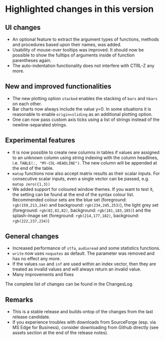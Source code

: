 # Highlighted changes in this version

## UI changes

- An optional feature to extract the argument types of functions, methods and procedures based upon their names, was added.
- Usability of mouse-over tooltips was improved. It should now be possible to show the fulltips of arguments inside of function parentheses again.
- The auto-indentation functionality does not interfere with CTRL-Z any more.

## New and improved functionalities

- The new plotting option `stacked` enables the stacking of `bars` and `hbars` on each other.
- Bar charts now always include the value y=0. In some situations it is reasonable to enable `origin=sliding` as an additional plotting option.
- One can now pass custom axis ticks using a list of strings instead of the newline-separated strings.

## Experimental features

- It is now possible to create new columns in tables if values are assigned to an unknown column using string indexing with the column headlines, i.e. `TABLE(:, "MY-COL-HEADLINE")`. The new column will be appended at the end of the table.
- `matop` functions now also accept matrix results as their scalar inputs. For consecutive scalar inputs, even a single vector can be passed, e.g. `matop zero({1,3})`
- We added support for coloured window themes. If you want to test it, the setting can be found at the end of the syntax colour list. Recommended colour sets are the blue set (foreground: `rgb(159,213,244)` and background: `rgb(234,245,253)`), the light grey set (foreground: `rgb(82,82,82)`, background: `rgb(181,183,185)`) and the splash-image set (foreground: `rgb(214,177,182)`, background: `rgb(222,237,234)`)

## General changes

- Increased performance of `stfa`, `audioread` and some statistics functions.
- `write` now uses `noquotes` as default. The parameter was removed and has no effect any more.
- If the values `nan` and `inf` are used within an index vector, then they are treated as invalid values and will always return an invalid value.
- Many improvements and fixes

The complete list of changes can be found in the ChangesLog.

## Remarks

- This is a stable release and builds ontop of the changes from the last release candidate.
- If you experience troubles with downloads from SourceForge (esp. via MS Edge for Business), consider downloading from Github directly (see assets section at the end of the release notes).